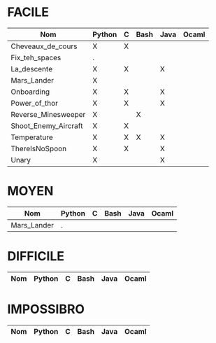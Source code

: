 # FACILE
Nom|Python|C|Bash|Java|Ocaml
---|---|---|---|---|---
Cheveaux_de_cours|X|X| | | 
Fix_teh_spaces|.| | | | 
La_descente|X|X| |X| 
Mars_Lander|X| | | | 
Onboarding|X|X||X| 
Power_of_thor|X|X||X| 
Reverse_Minesweeper|X| |X| | 
Shoot_Enemy_Aircraft|X|X| | | 
Temperature|X|X|X|X| 
ThereIsNoSpoon|X|X||X| 
Unary|X| | |X| 

# MOYEN
Nom|Python|C|Bash|Java|Ocaml
---|---|---|---|---|---
Mars_Lander|.| | | | 

# DIFFICILE
Nom|Python|C|Bash|Java|Ocaml
---|---|---|---|---|---

# IMPOSSIBRO
Nom|Python|C|Bash|Java|Ocaml
---|---|---|---|---|---
